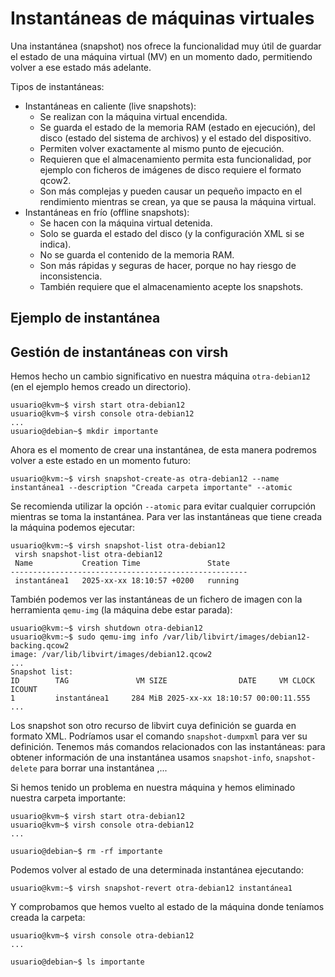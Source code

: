 # Instantáneas de máquinas virtuales

Una instantánea (snapshot) nos ofrece la funcionalidad muy útil de guardar el estado de una máquina virtual (MV) en un momento dado, permitiendo volver a ese estado más adelante. 

Tipos de instantáneas:

* Instantáneas en caliente (live snapshots): 
    * Se realizan con la máquina virtual encendida. 
    * Se guarda el estado de la memoria RAM (estado en ejecución), del disco (estado del sistema de archivos) y el estado del dispositivo.
    * Permiten volver exactamente al mismo punto de ejecución.
    * Requieren que el almacenamiento permita esta funcionalidad, por ejemplo con ficheros de imágenes de disco requiere el formato qcow2.
    * Son más complejas y pueden causar un pequeño impacto en el rendimiento mientras se crean, ya que se pausa la máquina virtual.
* Instantáneas en frío (offline snapshots):
    * Se hacen con la máquina virtual detenida.
    * Solo se guarda el estado del disco (y la configuración XML si se indica).
    * No se guarda el contenido de la memoria RAM.    
    * Son más rápidas y seguras de hacer, porque no hay riesgo de inconsistencia.
    * También requiere que el almacenamiento acepte los snapshots.

## Ejemplo de instantánea

## Gestión de instantáneas con virsh

Hemos hecho un cambio significativo en nuestra máquina `otra-debian12` (en el ejemplo hemos creado un directorio). 

```
usuario@kvm~$ virsh start otra-debian12
usuario@kvm~$ virsh console otra-debian12
...
usuario@debian~$ mkdir importante
```

Ahora es el momento de crear una instantánea, de esta manera podremos volver a este estado en un momento futuro:

```
usuario@kvm:~$ virsh snapshot-create-as otra-debian12 --name instantánea1 --description "Creada carpeta importante" --atomic
```

Se recomienda utilizar la opción `--atomic` para evitar cualquier corrupción mientras se toma la instantánea. Para ver las instantáneas que tiene creada la máquina podemos ejecutar:

```
usuario@kvm:~$ virsh snapshot-list otra-debian12
 virsh snapshot-list otra-debian12
 Name           Creation Time               State
-----------------------------------------------------
 instantánea1   2025-xx-xx 18:10:57 +0200   running
```

También podemos ver las instantáneas de un fichero de imagen con la herramienta `qemu-img` (la máquina debe estar parada):

```
usuario@kvm:~$ virsh shutdown otra-debian12
usuario@kvm:~$ sudo qemu-img info /var/lib/libvirt/images/debian12-backing.qcow2
image: /var/lib/libvirt/images/debian12.qcow2
...
Snapshot list:
ID        TAG               VM SIZE                DATE     VM CLOCK     ICOUNT
1         instantánea1     284 MiB 2025-xx-xx 18:10:57 00:00:11.555      
...
```

Los snapshot son otro recurso de libvirt cuya definición se guarda en formato XML. Podríamos usar el comando `snapshot-dumpxml` para ver su definición. Tenemos más comandos relacionados con las instantáneas: para obtener información de una instantánea usamos `snapshot-info`, `snapshot-delete` para borrar una instantánea ,... 

Si hemos tenido un problema en nuestra máquina y hemos eliminado nuestra carpeta importante:

```
usuario@kvm~$ virsh start otra-debian12
usuario@kvm~$ virsh console otra-debian12
...

usuario@debian~$ rm -rf importante
```

Podemos volver al estado de una determinada instantánea ejecutando:

```
usuario@kvm:~$ virsh snapshot-revert otra-debian12 instantánea1
```

Y comprobamos que hemos vuelto al estado de la máquina donde teníamos creada la carpeta:

```
usuario@kvm~$ virsh console otra-debian12
...

usuario@debian~$ ls importante
```

